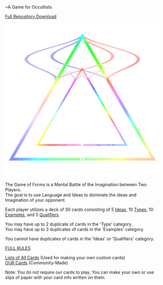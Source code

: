 ~A Game for Occultists  

[Full Repository Download](https://github.com/Az-Neter/The-Game-of-Forms/archive/refs/heads/main.zip)

![Logo](https://github.com/Az-Neter/The-Game-of-Forms/blob/main/Logos/TabletopLogo.png?raw=true)

The Game of Forms is a Mental Battle of the Imagination between Two Players.  
The goal is to use Language and Ideas to dominate the ideas and Imagination of your opponent.

Each player utilizes a deck of 30 cards consisting of 5 [Ideas](https://github.com/Az-Neter/The-Game-of-Forms/blob/main/Lists/Ideas.md), 10 [Types](https://github.com/Az-Neter/The-Game-of-Forms/blob/main/Lists/Types.md), 10 [Examples](https://github.com/Az-Neter/The-Game-of-Forms/blob/main/Lists/Examples.md), and 5 [Qualifiers](https://github.com/Az-Neter/The-Game-of-Forms/blob/main/Lists/Qualifiers.md).  

You may have up to 2 duplicate of cards in the 'Type' category.  
You may have up to 3 duplicates of cards in the 'Examples' category.

You cannot have duplicates of cards in the 'Ideas' or 'Qualifiers' category.  
 
 
 [FULL RULES](https://github.com/Az-Neter/The-Game-of-Forms/blob/main/Rules/Rules_v1.pdf)  
 
  
 [Lists of All Cards](https://github.com/Az-Neter/The-Game-of-Forms/tree/main/Lists) (Used for making your own custom cards)  
 [OUR Cards](https://github.com/Az-Neter/The-Game-of-Forms/tree/main/Cards) (Community-Made)   
   
   Note: You do not require our cards to play; You can make your own or use slips of paper with your card info written on them.
